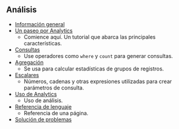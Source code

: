 
## <a name="analytics"></a>Análisis
* [Información general](../articles/application-insights/app-insights-analytics.md)
* [Un paseo por Analytics](../articles/application-insights/app-insights-analytics-tour.md)
  * Comience aquí. Un tutorial que abarca las principales características.
* [Consultas](../articles/application-insights/app-insights-analytics-reference.md#queries-and-operators)
  * Use operadores como `where` y `count` para generar consultas.
* [Agregación](../articles/application-insights/app-insights-analytics-reference.md#aggregations)
  * Se usa para calcular estadísticas de grupos de registros.
* [Escalares](../articles/application-insights/app-insights-analytics-reference.md#scalars)
  * Números, cadenas y otras expresiones utilizadas para crear parámetros de consulta.
* [Uso de Analytics](../articles/application-insights/app-insights-analytics-using.md)
  * Uso de análisis.
* [Referencia de lenguaje](../articles/application-insights/app-insights-analytics-reference.md)
  * Referencia de una página.
* [Solución de problemas](../articles/application-insights/app-insights-analytics-troubleshooting.md)



<!--HONumber=Nov16_HO3-->


